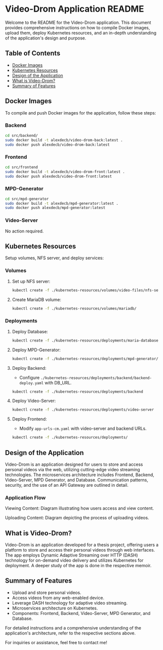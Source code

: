 
# Video-Drom Application README

Welcome to the README for the Video-Drom application. This document provides comprehensive instructions on how to compile Docker images, upload them, deploy Kubernetes resources, and an in-depth understanding of the application's design and purpose.

## Table of Contents

- [Docker Images](#docker-images)
- [Kubernetes Resources](#kubernetes-resources)
- [Design of the Application](#design-of-the-application)
- [What is Video-Drom?](#what-is-video-drom)
- [Summary of Features](#summary-of-features)

## Docker Images

To compile and push Docker images for the application, follow these steps:

### Backend

```bash
cd src/backend/
sudo docker build -t alexdecb/video-drom-back:latest .
sudo docker push alexdecb/video-drom-back:latest
```

### Frontend

```bash
cd src/frontend
sudo docker build -t alexdecb/video-drom-front:latest .
sudo docker push alexdecb/video-drom-front:latest
```

### MPD-Generator

```bash
cd src/mpd-generator
sudo docker build -t alexdecb/mpd-generator:latest .
sudo docker push alexdecb/mpd-generator:latest
```

### Video-Server

No action required.

## Kubernetes Resources

Setup volumes, NFS server, and deploy services:

### Volumes

1. Set up NFS server:
   ```bash
   kubectl create -f ./kubernetes-resources/volumes/video-files/nfs-server.yaml
   ```

2. Create MariaDB volume:
   ```bash
   kubectl create -f ./kubernetes-resources/volumes/mariadb/
   ```

### Deployments

1. Deploy Database:
   ```bash
   kubectl create -f ./kubernetes-resources/deployments/maria-database/
   ```

2. Deploy MPD-Generator:
   ```bash
   kubectl create -f ./kubernetes-resources/deployments/mpd-generator/
   ```

3. Deploy Backend:
   - Configure `./kubernetes-resources/deployments/backend/backend-deploy.yaml` with DB_URL.
   ```bash
   kubectl create -f ./kubernetes-resources/deployments/backend
   ```

4. Deploy Video-Server:
   ```bash
   kubectl create -f ./kubernetes-resources/deployments/video-server
   ```

5. Deploy Frontend:
   - Modify `app-urls-cm.yaml` with video-server and backend URLs.
   ```bash
   kubectl create -f ./kubernetes-resources/deployments/

## Design of the Application

Video-Drom is an application designed for users to store and access personal videos via the web, utilizing cutting-edge video streaming technologies. The microservices architecture includes Frontend, Backend, Video-Server, MPD Generator, and Database. Communication patterns, security, and the use of an API Gateway are outlined in detail.

### Application Flow

Viewing Content: Diagram illustrating how users access and view content.

Uploading Content: Diagram depicting the process of uploading videos.

## What is Video-Drom?

Video-Drom is an application developed for a thesis project, offering users a platform to store and access their personal videos through web interfaces. The app employs Dynamic Adaptive Streaming over HTTP (DASH) technology for on-demand video delivery and utilizes Kubernetes for deployment. A deeper study of the app is done in the respective memoir.


## Summary of Features

- Upload and store personal videos.
- Access videos from any web-enabled device.
- Leverage DASH technology for adaptive video streaming.
- Microservices architecture on Kubernetes.
- Components: Frontend, Backend, Video-Server, MPD Generator, and Database.

For detailed instructions and a comprehensive understanding of the application's architecture, refer to the respective sections above.

For inquiries or assistance, feel free to contact me!